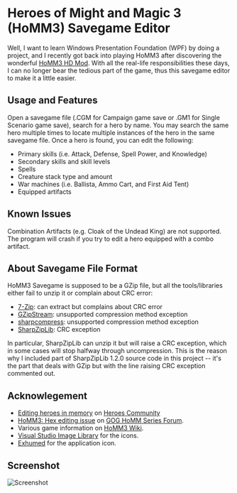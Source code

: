 # Heroes of Might and Magic 3 (HoMM3) Savegame Editor

Well, I want to learn Windows Presentation Foundation (WPF) by doing a project, and I recently
got back into playing HoMM3 after discovering the wonderful
[HoMM3 HD Mod](https://sites.google.com/site/heroes3hd/). With all the real-life responsibilities
these days, I can no longer bear the tedious part of the game, thus this savegame editor to make it
a little easier.

## Usage and Features

Open a savegame file (.CGM for Campaign game save or .GM1 for Single Scenario game save), search for a hero by
name. You may search the same hero multiple times to locate multiple instances of the hero in the same savegame
file. Once a hero is found, you can edit the following:
* Primary skills (i.e. Attack, Defense, Spell Power, and Knowledge)
* Secondary skills and skill levels
* Spells
* Creature stack type and amount
* War machines (i.e. Ballista, Ammo Cart, and First Aid Tent)
* Equipped artifacts

## Known Issues

Combination Artifacts (e.g. Cloak of the Undead King) are not supported. The program will crash if you try to
edit a hero equipped with a combo artifact.

## About Savegame File Format

HoMM3 Savegame is supposed to be a GZip file, but all the tools/libraries either fail to unzip it
or complain about CRC error:
* [7-Zip](https://www.7-zip.org/): can extract but complains about CRC error
* [GZipStream](https://docs.microsoft.com/en-us/dotnet/api/system.io.compression.gzipstream?view=netcore-3.1):
  unsupported compression method exception
* [sharpcompress](https://github.com/adamhathcock/sharpcompress): unsupported compression method exception
* [SharpZipLib](https://github.com/icsharpcode/SharpZipLib): CRC exception

In particular, SharpZipLib can unzip it but will raise a CRC exception, which in some cases will stop halfway
through uncompression. This is the reason why I included part of SharpZipLib 1.2.0 source code in this
project -- it's the part that deals with GZip but with the line raising CRC exception commented out.

## Acknowlegement

* [Editing heroes in memory](http://heroescommunity.com/viewthread.php3?TID=18817) on
  [Heroes Community](http://heroescommunity.com/)
* [HoMM3: Hex editing issue](https://www.gog.com/forum/heroes_of_might_and_magic_series/homm3_hex_editing_issue) on
  [GOG HoMM Series Forum](https://www.gog.com/forum/heroes_of_might_and_magic_series#1589412409).
* Various game information on [HoMM3 Wiki](https://heroes.thelazy.net//index.php/Main_Page).
* [Visual Studio Image Library](https://www.microsoft.com/en-us/download/details.aspx?id=35825) for the icons.
* [Exhumed](http://www.iconarchive.com/artist/3xhumed.html) for the application icon.

## Screenshot

![Screenshot](https://mynotes.cysun.org/files/view/1000202)